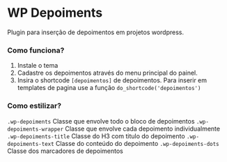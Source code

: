 # WP Depoiments

Plugin para inserção de depoimentos em projetos wordpress.

### Como funciona?

1. Instale o tema
2. Cadastre os depoimentos através do menu principal do painel.
3. Insira o shortcode ``[depoimentos]`` de depoimentos. Para inserir em templates de pagina use a função ``do_shortcode('depoimentos')``

### Como estilizar?

``.wp-depoiments`` Classe que envolve todo o bloco de depoimentos
``.wp-depoiments-wrapper`` Classe que envolve cada depoimento individualmente
``.wp-depoiments-title`` Classe do H3 com titulo do depoimento
``.wp-depoiments-text`` Classe do conteúdo do depoimento
``.wp-depoiments-dots`` Classe dos marcadores de depoimentos
